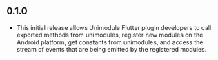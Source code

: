 ## 0.1.0

* This initial release allows Unimodule Flutter plugin developers to call exported methods from unimodules, register new modules on the Android platform, get constants from unimodules, and access the stream of events that are being emitted by the registered modules. 

